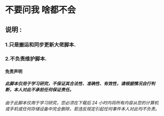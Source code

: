 
# 不要问我 啥都不会







## 说明 :
   ### 1.只是搬运和同步更新大佬脚本.
   ### 2.不负责维护脚本.









#### 免责声明
##### 此脚本仅用于学习研究，不保证其合法性、准确性、有效性，请根据情况自行判断，本人对此不承担任何保证责任。
###### 由于此脚本仅用于学习研究，您必须在下载后 24 小时内将所有内容从您的计算机或手机或任何存储设备中完全删除，若违反规定引起任何事件本人对此均不负责。
